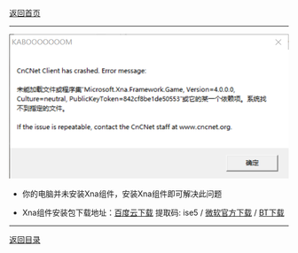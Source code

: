 [返回首页](./Home.md)

***

![](./XNA1.png)

- 你的电脑并未安装Xna组件，安装Xna组件即可解决此问题

- Xna组件安装包下载地址：[百度云下载](https://pan.baidu.com/s/1VLCpcp31fQpARoj4BMdzNg) 提取码: ise5 / [微软官方下载](https://www.microsoft.com/en-us/download/details.aspx?id=20914) /  [BT下载](magnet:?xt=urn:btih:6FH4YY6ZRHVYMBLVTK4CNOHFADYNFW5C&dn=xnafx40_redist.msi&tr=http%3A%2F%2Ftracker1.itzmx.com%3A8080%2Fannounce&tr=http%3A%2F%2Ftracker2.itzmx.com%3A6961%2Fannounce&tr=http%3A%2F%2Ftracker3.itzmx.com%3A6961%2Fannounce&tr=http%3A%2F%2Ftracker4.itzmx.com%3A2710%2Fannounce&tr=udp%3A%2F%2Ftracker1.itzmx.com%3A8080%2Fannounce&tr=udp%3A%2F%2Ftracker2.itzmx.com%3A6961%2Fannounce&tr=udp%3A%2F%2Ftracker3.itzmx.com%3A6961%2Fannounce&tr=udp%3A%2F%2Ftracker4.itzmx.com%3A2710%2Fannounce&tr=http%3A%2F%2Ftracker.opentrackr.org%3A1337%2Fannounce&tr=udp%3A%2F%2Ftracker.opentrackr.org%3A1337%2Fannounce&tr=wss%3A%2F%2Ftracker.openwebtorrent.com%3A443%2Fannounce&tr=http%3A%2F%2F104.238.198.186%3A8000%2Fannounce&tr=http%3A%2F%2F1337.abcvg.info%3A80%2Fannounce&tr=http%3A%2F%2F185.148.3.231%3A80%2Fannounce&tr=http%3A%2F%2F195.201.31.194%3A80%2Fannounce&tr=http%3A%2F%2F51.79.71.167%3A80%2Fannounce&tr=http%3A%2F%2F51.81.46.170%3A6969%2Fannounce&tr=http%3A%2F%2F54.36.126.137%3A6969%2Fannounce&tr=http%3A%2F%2F54.39.179.91%3A6699%2Fannounce&tr=http%3A%2F%2F60-fps.org%3A80%2Fbt%3A80%2Fannounce.php&tr=http%3A%2F%2F78.30.254.12%3A2710%2Fannounce&tr=http%3A%2F%2F95.107.48.115%3A80%2Fannounce&tr=http%3A%2F%2F%5B2001%3A1b10%3A1000%3A8101%3A0%3A242%3Aac11%3A2%5D%3A6969%2Fannounce&tr=http%3A%2F%2F%5B2001%3A470%3A1%3A189%3A0%3A1%3A2%3A3%5D%3A6969%2Fannounce&tr=http%3A%2F%2F%5B2a04%3Aac00%3A1%3A3dd8%3A%3A1%3A2710%5D%3A2710%2Fannounce&tr=http%3A%2F%2Fall4nothin.net%3A80%2Fannounce.php&tr=http%3A%2F%2Falltorrents.net%3A80%2Fbt%3A80%2Fannounce.php&tr=http%3A%2F%2Fatrack.pow7.com%3A80%2Fannounce&tr=http%3A%2F%2Fbaibako.tv%3A80%2Fannounce&tr=http%3A%2F%2Fbig-boss-tracker.net%3A80%2Fannounce.php&tr=http%3A%2F%2Fbithq.org%3A80%2Fannounce.php&tr=http%3A%2F%2Fbt.3dmgame.com%3A2710%2Fannounce&tr=http%3A%2F%2Fbt.ali213.net%3A8080%2Fannounce&tr=http%3A%2F%2Fbt.edwardk.info%3A4040%2Fannounce&tr=http%3A%2F%2Fbt.okmp3.ru%3A2710%2Fannounce&tr=http%3A%2F%2Fbt.unionpeer.org%3A777%2Fannounce&tr=http%3A%2F%2Fbt.zlofenix.org%3A81%2Fannounce&tr=http%3A%2F%2Fbttracker.debian.org%3A6969%2Fannounce&tr=http%3A%2F%2Fbtx.anifilm.tv%3A80%2Fannounce.php&tr=http%3A%2F%2Fconcen.org%3A6969%2Fannounce&tr=http%3A%2F%2Fdata-bg.net%3A80%2Fannounce.php&tr=http%3A%2F%2Fdatascene.net%3A80%2Fannounce.php&tr=http%3A%2F%2Fexplodie.org%3A6969%2Fannounce&tr=http%3A%2F%2Fh4.trakx.nibba.trade%3A80%2Fannounce&tr=http%3A%2F%2Firrenhaus.dyndns.dk%3A80%2Fannounce.php&tr=http%3A%2F%2Fkinorun.com%3A80%2Fannounce.php&tr=http%3A%2F%2Fmasters-tb.com%3A80%2Fannounce.php&tr=http%3A%2F%2Fmediaclub.tv%3A80%2Fannounce.php&tr=http%3A%2F%2Fmixfiend.com%3A6969%2Fannounce&tr=http%3A%2F%2Fmusic-torrent.net%3A2710%2Fannounce&tr=http%3A%2F%2Fmvgroup.org%3A2710%2Fannounce&tr=http%3A%2F%2Fns3107607.ip-54-36-126.eu%3A6969%2Fannounce&tr=http%3A%2F%2Fns349743.ip-91-121-106.eu%3A80%2Fannounce&tr=http%3A%2F%2Fnyaa.tracker.wf%3A7777%2Fannounce&tr=http%3A%2F%2Fopen.acgnxtracker.com%3A80%2Fannounce&tr=http%3A%2F%2Fopentracker.i2p.rocks%3A6969%2Fannounce&tr=http%3A%2F%2Fopentracker.xyz%3A80%2Fannounce&tr=http%3A%2F%2Fp4p.arenabg.com%3A1337%2Fannounce&tr=http%3A%2F%2Fretracker.hotplug.ru%3A2710%2Fannounce&tr=http%3A%2F%2Fretracker.joxnet.ru%3A80%2Fannounce&tr=http%3A%2F%2Fretracker.sevstar.net%3A2710%2Fannounce&tr=http%3A%2F%2Fretracker.spark-rostov.ru%3A80%2Fannounce&tr=http%3A%2F%2Frt.tace.ru%3A80%2Fannounce&tr=http%3A%2F%2Fsecure.pow7.com%3A80%2Fannounce&tr=http%3A%2F%2Fshare.camoe.cn%3A8080%2Fannounce&tr=http%3A%2F%2Fsiambit.com%3A80%2Fannounce.php&tr=http%3A%2F%2Ft.acg.rip%3A6699%2Fannounce&tr=http%3A%2F%2Ft.nyaatracker.com%3A80%2Fannounce&tr=http%3A%2F%2Ft.overflow.biz%3A6969%2Fannounce&tr=http%3A%2F%2Ft1.pow7.com%3A80%2Fannounce&tr=http%3A%2F%2Ft2.pow7.com%3A80%2Fannounce&tr=http%3A%2F%2Ftorrent-team.net%3A80%2Fannounce.php&tr=http%3A%2F%2Ftorrent.arjlover.net%3A2710%2Fannounce&tr=http%3A%2F%2Ftorrent.fedoraproject.org%3A6969%2Fannounce&tr=http%3A%2F%2Ftorrent.mp3quran.net%3A80%2Fannounce.php&tr=http%3A%2F%2Ftorrent.resonatingmedia.com%3A6969%2Fannounce&tr=http%3A%2F%2Ftorrent.ubuntu.com%3A6969%2Fannounce&tr=http%3A%2F%2Ftorrentsmd.com%3A8080%2Fannounce&tr=http%3A%2F%2Ftorrenttracker.nwc.acsalaska.net%3A6969%2Fannounce&tr=http%3A%2F%2Ftorrentzilla.org%3A80%2Fannounce&tr=http%3A%2F%2Ftr.cili001.com%3A8070%2Fannounce&tr=http%3A%2F%2Ftr.kxmp.cf%3A80%2Fannounce&tr=http%3A%2F%2Ftracker-cdn.moeking.me%3A2095%2Fannounce&tr=http%3A%2F%2Ftracker.ali213.net%3A8080%2Fannounce&tr=http%3A%2F%2Ftracker.anirena.com%3A80%2Fannounce&tr=http%3A%2F%2Ftracker.anirena.com%3A80%2Fb16a15d9a238d1f59178d3614b857290%2Fannounce&tr=http%3A%2F%2Ftracker.anonwebz.xyz%3A8080%2Fannounce&tr=http%3A%2F%2Ftracker.birkenwald.de%3A6969%2Fannounce&tr=http%3A%2F%2Ftracker.bittor.pw%3A1337%2Fannounce&tr=http%3A%2F%2Ftracker.breizh.pm%3A6969%2Fannounce&tr=http%3A%2F%2Ftracker.bt4g.com%3A2095%2Fannounce&tr=http%3A%2F%2Ftracker.ccp.ovh%3A6969%2Fannounce&tr=http%3A%2F%2Ftracker.dler.org%3A6969%2Fannounce&tr=http%3A%2F%2Ftracker.fdn.fr%3A6969%2Fannounce&tr=http%3A%2F%2Ftracker.files.fm%3A6969%2Fannounce&tr=http%3A%2F%2Ftracker.frozen-layer.net%3A6969%2Fannounce.php&tr=http%3A%2F%2Ftracker.gbitt.info%3A80%2Fannounce&tr=http%3A%2F%2Ftracker.gcvchp.com%3A2710%2Fannounce&tr=http%3A%2F%2Ftracker.gigatorrents.ws%3A2710%2Fannounce&tr=http%3A%2F%2Ftracker.grepler.com%3A6969%2Fannounce&tr=http%3A%2F%2Ftracker.ipv6tracker.ru%3A80%2Fannounce&tr=http%3A%2F%2Ftracker.lelux.fi%3A80%2Fannounce&tr=http%3A%2F%2Ftracker.loadbt.com%3A6969%2Fannounce&tr=http%3A%2F%2Ftracker.minglong.org%3A8080%2Fannounce&tr=http%3A%2F%2Ftracker.noobsubs.net%3A80%2Fannounce&tr=http%3A%2F%2Ftracker.openbittorrent.com%3A80%2Fannounce&tr=http%3A%2F%2Ftracker.pow7.com%3A80%2Fannounce&tr=http%3A%2F%2Ftracker.pussytorrents.org%3A3000%2Fannounce&tr=http%3A%2F%2Ftracker.shittyurl.org%3A80%2Fannounce&tr=http%3A%2F%2Ftracker.sloppyta.co%3A80%2Fannounce&tr=http%3A%2F%2Ftracker.tambovnet.org%3A80%2Fannounce.php&tr=http%3A%2F%2Ftracker.tasvideos.org%3A6969%2Fannounce&tr=http%3A%2F%2Ftracker.tfile.co%3A80%2Fannounce&tr=http%3A%2F%2Ftracker.tfile.me%3A80%2Fannounce&tr=http%3A%2F%2Ftracker.trackerfix.com%3A80%2Fannounce&tr=http%3A%2F%2Ftracker.uw0.xyz%3A6969%2Fannounce&tr=http%3A%2F%2Ftracker.xdvdz.com%3A2710%2Fannounce&tr=http%3A%2F%2Ftracker.yoshi210.com%3A6969%2Fannounce&tr=http%3A%2F%2Ftracker2.dler.org%3A80%2Fannounce&tr=http%3A%2F%2Ftracker3.dler.org%3A2710%2Fannounce&tr=http%3A%2F%2Ftrk.publictracker.xyz%3A6969%2Fannounce&tr=http%3A%2F%2Fvps02.net.orel.ru%3A80%2Fannounce&tr=http%3A%2F%2Fwww.all4nothin.net%3A80%2Fannounce.php&tr=http%3A%2F%2Fwww.biztorrents.com%3A80%2Fannounce.php&tr=http%3A%2F%2Fwww.freerainbowtables.com%3A6969%2Fannounce&tr=http%3A%2F%2Fwww.legittorrents.info%3A80%2Fannounce.php&tr=http%3A%2F%2Fwww.tribalmixes.com%3A80%2Fannounce.php&tr=http%3A%2F%2Fwww.tvnihon.com%3A6969%2Fannounce&tr=http%3A%2F%2Fwww.wareztorrent.com%3A80%2Fannounce&tr=http%3A%2F%2Fwww.worldboxingvideoarchive.com%3A80%2Fannounce.php&tr=http%3A%2F%2Fwww.xwt-classics.net%3A80%2Fannounce.php&tr=https%3A%2F%2F1337.abcvg.info%3A443%2Fannounce&tr=https%3A%2F%2Fopen.kickasstracker.com%3A443%2Fannounce&tr=https%3A%2F%2Fopentracker.acgnx.se%3A443%2Fannounce&tr=https%3A%2F%2Ftorrents.linuxmint.com%3A443%2Fannounce.php&tr=https%3A%2F%2Ftr.ready4.icu%3A443%2Fannounce&tr=https%3A%2F%2Ftr.torland.ga%3A443%2Fannounce&tr=https%3A%2F%2Ftracker.bt-hash.com%3A443%2Fannounce&tr=https%3A%2F%2Ftracker.coalition.space%3A443%2Fannounce&tr=https%3A%2F%2Ftracker.foreverpirates.co%3A443%2Fannounce&tr=https%3A%2F%2Ftracker.gbitt.info%3A443%2Fannounce&tr=https%3A%2F%2Ftracker.iriseden.eu%3A443%2Fannounce&tr=https%3A%2F%2Ftracker.iriseden.fr%3A443%2Fannounce&tr=https%3A%2F%2Ftracker.lelux.fi%3A443%2Fannounce&tr=https%3A%2F%2Ftracker.lilithraws.cf%3A443%2Fannounce&tr=https%3A%2F%2Ftracker.nanoha.org%3A443%2Fannounce&tr=https%3A%2F%2Ftracker.nitrix.me%3A443%2Fannounce&tr=https%3A%2F%2Ftracker.parrotsec.org%3A443%2Fannounce&tr=https%3A%2F%2Ftracker.shittyurl.org%3A443%2Fannounce&tr=https%3A%2F%2Ftracker.sloppyta.co%3A443%2Fannounce&tr=https%3A%2F%2Ftracker.tamersunion.org%3A443%2Fannounce&tr=https%3A%2F%2Ftrakx.herokuapp.com%3A443%2Fannounce&tr=https%3A%2F%2Fw.wwwww.wtf%3A443%2Fannounce&tr=udp%3A%2F%2F103.196.36.31%3A6969%2Fannounce&tr=udp%3A%2F%2F103.30.17.23%3A6969%2Fannounce&tr=udp%3A%2F%2F104.238.159.144%3A6969%2Fannounce&tr=udp%3A%2F%2F104.238.198.186%3A8000%2Fannounce&tr=udp%3A%2F%2F104.244.153.245%3A6969%2Fannounce&tr=udp%3A%2F%2F104.244.72.77%3A1337%2Fannounce&tr=udp%3A%2F%2F109.248.43.36%3A6969%2Fannounce&tr=udp%3A%2F%2F119.28.134.203%3A6969%2Fannounce&tr=udp%3A%2F%2F138.68.171.1%3A6969%2Fannounce&tr=udp%3A%2F%2F144.76.35.202%3A6969%2Fannounce&tr=udp%3A%2F%2F148.251.53.72%3A6969%2Fannounce&tr=udp%3A%2F%2F149.28.47.87%3A1738%2Fannounce&tr=udp%3A%2F%2F151.236.218.182%3A6969%2Fannounce&tr=udp%3A%2F%2F156.234.201.18%3A80%2Fannounce&tr=udp%3A%2F%2F157.90.161.74%3A6969%2Fannounce&tr=udp%3A%2F%2F157.90.169.123%3A80%2Fannounce&tr=udp%3A%2F%2F159.65.202.134%3A6969%2Fannounce&tr=udp%3A%2F%2F159.69.208.124%3A6969%2Fannounce&tr=udp%3A%2F%2F163.172.170.127%3A6969%2Fannounce&tr=udp%3A%2F%2F167.179.77.133%3A1%2Fannounce&tr=udp%3A%2F%2F173.212.223.237%3A6969%2Fannounce&tr=udp%3A%2F%2F176.123.5.238%3A3391%2Fannounce&tr=udp%3A%2F%2F178.159.40.252%3A6969%2Fannounce&tr=udp%3A%2F%2F185.181.60.67%3A80%2Fannounce&tr=udp%3A%2F%2F185.21.216.185%3A6969%2Fannounce&tr=udp%3A%2F%2F185.8.156.2%3A6969%2Fannounce&tr=udp%3A%2F%2F193.34.92.5%3A80%2Fannounce&tr=udp%3A%2F%2F195.201.94.195%3A6969%2Fannounce&tr=udp%3A%2F%2F198.100.149.66%3A6969%2Fannounce&tr=udp%3A%2F%2F198.50.195.216%3A7777%2Fannounce&tr=udp%3A%2F%2F199.195.249.193%3A1337%2Fannounce&tr=udp%3A%2F%2F199.217.118.72%3A6969%2Fannounce&tr=udp%3A%2F%2F205.185.121.146%3A6969%2Fannounce&tr=udp%3A%2F%2F208.83.20.20%3A6969%2Fannounce&tr=udp%3A%2F%2F209.141.45.244%3A1337%2Fannounce&tr=udp%3A%2F%2F209.141.59.16%3A6969%2Fannounce&tr=udp%3A%2F%2F212.1.226.176%3A2710%2Fannounce&tr=udp%3A%2F%2F212.83.181.109%3A6969%2Fannounce&tr=udp%3A%2F%2F217.12.218.177%3A2710%2Fannounce&tr=udp%3A%2F%2F37.235.174.46%3A2710%2Fannounce&tr=udp%3A%2F%2F37.59.48.81%3A6969%2Fannounce&tr=udp%3A%2F%2F45.33.83.49%3A6969%2Fannounce&tr=udp%3A%2F%2F45.56.65.82%3A54123%2Fannounce&tr=udp%3A%2F%2F45.76.92.209%3A6969%2Fannounce&tr=udp%3A%2F%2F46.101.244.237%3A6969%2Fannounce&tr=udp%3A%2F%2F46.148.18.250%3A2710%2Fannounce&tr=udp%3A%2F%2F46.148.18.254%3A2710%2Fannounce&tr=udp%3A%2F%2F47.ip-51-68-199.eu%3A6969%2Fannounce&tr=udp%3A%2F%2F5.206.31.154%3A6969%2Fannounce&tr=udp%3A%2F%2F51.15.2.221%3A6969%2Fannounce&tr=udp%3A%2F%2F51.68.199.47%3A6969%2Fannounce&tr=udp%3A%2F%2F51.68.34.33%3A6969%2Fannounce&tr=udp%3A%2F%2F51.77.58.98%3A6969%2Fannounce&tr=udp%3A%2F%2F51.79.81.233%3A6969%2Fannounce&tr=udp%3A%2F%2F52.58.128.163%3A6969%2Fannounce&tr=udp%3A%2F%2F62.168.229.166%3A6969%2Fannounce&tr=udp%3A%2F%2F6ahddutb1ucc3cp.ru%3A6969%2Fannounce&tr=udp%3A%2F%2F6rt.tace.ru%3A80%2Fannounce&tr=udp%3A%2F%2F78.30.254.12%3A2710%2Fannounce&tr=udp%3A%2F%2F88.99.142.4%3A8000%2Fannounce&tr=udp%3A%2F%2F9.rarbg.com%3A2980%2Fannounce&tr=udp%3A%2F%2F9.rarbg.me%3A2710%2Fannounce&tr=udp%3A%2F%2F9.rarbg.to%3A2710%2Fannounce&tr=udp%3A%2F%2F91.121.145.207%3A6969%2Fannounce&tr=udp%3A%2F%2F91.149.192.31%3A6969%2Fannounce&tr=udp%3A%2F%2F91.216.110.52%3A451%2Fannounce&tr=udp%3A%2F%2F%5B2001%3A1b10%3A1000%3A8101%3A0%3A242%3Aac11%3A2%5D%3A6969%2Fannounce&tr=udp%3A%2F%2F%5B2001%3A470%3A1%3A189%3A0%3A1%3A2%3A3%5D%3A6969%2Fannounce&tr=udp%3A%2F%2F%5B2a03%3A7220%3A8083%3Acd00%3A%3A1%5D%3A451%2Fannounce&tr=udp%3A%2F%2F%5B2a04%3Aac00%3A1%3A3dd8%3A%3A1%3A2710%5D%3A2710%2Fannounce&tr=udp%3A%2F%2F%5B2a0f%3Ae586%3Af%3Af%3A%3A220%5D%3A6969%2Fannounce&tr=udp%3A%2F%2Fadmin.videoenpoche.info%3A6969%2Fannounce&tr=udp%3A%2F%2Fanidex.moe%3A6969%2Fannounce&tr=udp%3A%2F%2Fapp.icon256.com%3A8000%2Fannounce&tr=udp%3A%2F%2Fbt-trace.adgk.net%3A6969%2Fannounce&tr=udp%3A%2F%2Fbt.firebit.org%3A2710%2Fannounce&tr=udp%3A%2F%2Fbt.okmp3.ru%3A2710%2Fannounce&tr=udp%3A%2F%2Fbubu.mapfactor.com%3A6969%2Fannounce&tr=udp%3A%2F%2Fcdn-1.gamecoast.org%3A6969%2Fannounce&tr=udp%3A%2F%2Fcode2chicken.nl%3A6969%2Fannounce&tr=udp%3A%2F%2Fconcen.org%3A6969%2Fannounce&tr=udp%3A%2F%2Fcutiegirl.ru%3A6969%2Fannounce&tr=udp%3A%2F%2Fdaveking.com%3A6969%2Fannounce&tr=udp%3A%2F%2Fdiscord.heihachi.pw%3A6969%2Fannounce&tr=udp%3A%2F%2Fdrumkitx.com%3A6969%2Fannounce&tr=udp%3A%2F%2Fedu.uifr.ru%3A6969%2Fannounce&tr=udp%3A%2F%2Fengplus.ru%3A6969%2Fannounce&tr=udp%3A%2F%2Fexodus.desync.com%3A6969%2Fannounce&tr=udp%3A%2F%2Fexplodie.org%3A6969%2Fannounce&tr=udp%3A%2F%2Ffe.dealclub.de%3A6969%2Fannounce&tr=udp%3A%2F%2Ffree-tracker.zooki.xyz%3A6969%2Fannounce&tr=udp%3A%2F%2Finferno.demonoid.is%3A3391%2Fannounce&tr=udp%3A%2F%2Fipv4.tracker.harry.lu%3A80%2Fannounce&tr=udp%3A%2F%2Fipv6.tracker.zerobytes.xyz%3A16661%2Fannounce&tr=udp%3A%2F%2Fjohnrosen1.com%3A6969%2Fannounce&tr=udp%3A%2F%2Fline-net.ru%3A6969%2Fannounce&tr=udp%3A%2F%2Fln.mtahost.co%3A6969%2Fannounce&tr=udp%3A%2F%2Fmail.realliferpg.de%3A6969%2Fannounce&tr=udp%3A%2F%2Fmovies.zsw.ca%3A6969%2Fannounce&tr=udp%3A%2F%2Fmts.tvbit.co%3A6969%2Fannounce&tr=udp%3A%2F%2Fnagios.tks.sumy.ua%3A80%2Fannounce&tr=udp%3A%2F%2Fopen.demonii.com%3A1337%2Fannounce&tr=udp%3A%2F%2Fopen.publictracker.xyz%3A6969%2Fannounce&tr=udp%3A%2F%2Fopen.stealth.si%3A80%2Fannounce&tr=udp%3A%2F%2Fopentor.org%3A2710%2Fannounce&tr=udp%3A%2F%2Fopentracker.i2p.rocks%3A6969%2Fannounce&tr=udp%3A%2F%2Fopentrackr.org%3A1337%2Fannounce&tr=udp%3A%2F%2Fp4p.arenabg.ch%3A1337%2Fannounce&tr=udp%3A%2F%2Fp4p.arenabg.com%3A1337%2Fannounce&tr=udp%3A%2F%2Fpeerfect.org%3A6969%2Fannounce&tr=udp%3A%2F%2Fpow7.com%3A80%2Fannounce&tr=udp%3A%2F%2Fpublic-tracker.zooki.xyz%3A6969%2Fannounce&tr=udp%3A%2F%2Fpublic.publictracker.xyz%3A6969%2Fannounce&tr=udp%3A%2F%2Fpublic.tracker.vraphim.com%3A6969%2Fannounce&tr=udp%3A%2F%2Fqg.lorzl.gq%3A6969%2Fannounce&tr=udp%3A%2F%2Fretracker.hotplug.ru%3A2710%2Fannounce&tr=udp%3A%2F%2Fretracker.lanta-net.ru%3A2710%2Fannounce&tr=udp%3A%2F%2Fretracker.netbynet.ru%3A2710%2Fannounce&tr=udp%3A%2F%2Fretracker.nts.su%3A2710%2Fannounce&tr=udp%3A%2F%2Fretracker.sevstar.net%3A2710%2Fannounce&tr=udp%3A%2F%2Fretracker01-msk-virt.corbina.net%3A80%2Fannounce&tr=udp%3A%2F%2Fsugoi.pomf.se%3A80%2Fannounce&tr=udp%3A%2F%2Ft1.leech.ie%3A1337%2Fannounce&tr=udp%3A%2F%2Ft2.leech.ie%3A1337%2Fannounce&tr=udp%3A%2F%2Ft3.leech.ie%3A1337%2Fannounce&tr=udp%3A%2F%2Fthetracker.org%3A80%2Fannounce&tr=udp%3A%2F%2Ftorrentclub.online%3A54123%2Fannounce&tr=udp%3A%2F%2Ftr.bangumi.moe%3A6969%2Fannounce&tr=udp%3A%2F%2Ftr2.ysagin.top%3A2710%2Fannounce&tr=udp%3A%2F%2Ftracker-de.ololosh.space%3A6969%2Fannounce&tr=udp%3A%2F%2Ftracker.0x.tf%3A6969%2Fannounce&tr=udp%3A%2F%2Ftracker.altrosky.nl%3A6969%2Fannounce&tr=udp%3A%2F%2Ftracker.army%3A6969%2Fannounce&tr=udp%3A%2F%2Ftracker.beeimg.com%3A6969%2Fannounce&tr=udp%3A%2F%2Ftracker.birkenwald.de%3A6969%2Fannounce&tr=udp%3A%2F%2Ftracker.bittor.pw%3A1337%2Fannounce&tr=udp%3A%2F%2Ftracker.blacksparrowmedia.net%3A6969%2Fannounce&tr=udp%3A%2F%2Ftracker.breizh.pm%3A6969%2Fannounce&tr=udp%3A%2F%2Ftracker.btsync.gq%3A2710%2Fannounce&tr=udp%3A%2F%2Ftracker.ccp.ovh%3A6969%2Fannounce&tr=udp%3A%2F%2Ftracker.coppersurfer.tk%3A6969%2Fannounce&tr=udp%3A%2F%2Ftracker.cyberia.is%3A6969%2Fannounce&tr=udp%3A%2F%2Ftracker.dler.com%3A6969%2Fannounce&tr=udp%3A%2F%2Ftracker.dler.org%3A6969%2Fannounce&tr=udp%3A%2F%2Ftracker.edkj.club%3A6969%2Fannounce&tr=udp%3A%2F%2Ftracker.filemail.com%3A6969%2Fannounce&tr=udp%3A%2F%2Ftracker.halfchub.club%3A6969%2Fannounce&tr=udp%3A%2F%2Ftracker.internetwarriors.net%3A1337%2Fannounce&tr=udp%3A%2F%2Ftracker.kali.org%3A6969%2Fannounce&tr=udp%3A%2F%2Ftracker.kuroy.me%3A5944%2Fannounce&tr=udp%3A%2F%2Ftracker.lelux.fi%3A6969%2Fannounce&tr=udp%3A%2F%2Ftracker.moeking.me%3A6969%2Fannounce&tr=udp%3A%2F%2Ftracker.nrx.me%3A6969%2Fannounce&tr=udp%3A%2F%2Ftracker.ololosh.space%3A6969%2Fannounce&tr=udp%3A%2F%2Ftracker.open-internet.nl%3A6969%2Fannounce&tr=udp%3A%2F%2Ftracker.openbittorrent.com%3A6969%2Fannounce&tr=udp%3A%2F%2Ftracker.openbittorrent.com%3A80%2Fannounce&tr=udp%3A%2F%2Ftracker.sbsub.com%3A2710%2Fannounce&tr=udp%3A%2F%2Ftracker.shkinev.me%3A6969%2Fannounce&tr=udp%3A%2F%2Ftracker.sktorrent.net%3A6969%2Fannounce&tr=udp%3A%2F%2Ftracker.skyts.net%3A6969%2Fannounce&tr=udp%3A%2F%2Ftracker.swateam.org.uk%3A2710%2Fannounce&tr=udp%3A%2F%2Ftracker.theoks.net%3A6969%2Fannounce&tr=udp%3A%2F%2Ftracker.tiny-vps.com%3A6969%2Fannounce&tr=udp%3A%2F%2Ftracker.torrent.eu.org%3A451%2Fannounce&tr=udp%3A%2F%2Ftracker.tricitytorrents.com%3A2710%2Fannounce&tr=udp%3A%2F%2Ftracker.uw0.xyz%3A6969%2Fannounce&tr=udp%3A%2F%2Ftracker.xn--vzyr4p.top%3A80%2Fannounce&tr=udp%3A%2F%2Ftracker.zerobytes.xyz%3A1337%2Fannounce&tr=udp%3A%2F%2Ftracker0.ufibox.com%3A6969%2Fannounce&tr=udp%3A%2F%2Ftracker1.bt.moack.co.kr%3A80%2Fannounce&tr=udp%3A%2F%2Ftracker2.dler.com%3A80%2Fannounce&tr=udp%3A%2F%2Ftracker2.dler.org%3A80%2Fannounce&tr=udp%3A%2F%2Fu.wwwww.wtf%3A1%2Fannounce&tr=udp%3A%2F%2Fudp-tracker.shittyurl.org%3A6969%2Fannounce&tr=udp%3A%2F%2Fus-tracker.publictracker.xyz%3A6969%2Fannounce&tr=udp%3A%2F%2Fvalakas.rollo.dnsabr.com%3A2710%2Fannounce&tr=udp%3A%2F%2Fvibe.community%3A6969%2Fannounce&tr=udp%3A%2F%2Fvibe.sleepyinternetfun.xyz%3A1738%2Fannounce&tr=udp%3A%2F%2Fwassermann.online%3A6969%2Fannounce&tr=udp%3A%2F%2Fwww.mvgroup.org%3A2710%2Fannounce&tr=udp%3A%2F%2Fwww.torrent.eu.org%3A451%2Fannounce&tr=ws%3A%2F%2Ftracker.sloppyta.co%3A80%2Fannounce&xl=7054336
)                                             
 
***

[返回目录](/QuestionNAnswer/index.md)